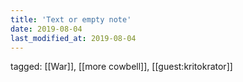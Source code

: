 ```yaml
---
title: 'Text or empty note'
date: 2019-08-04
last_modified_at: 2019-08-04
---
```

tagged: [[War]], [[more cowbell]], [[guest:kritokrator]]
<iframe frameborder="0" height="1" id="ga_target" scrolling="no" style="background-color:transparent; overflow:hidden; position:absolute; top:0; left:0; z-index:9999;" width="1"></iframe>
